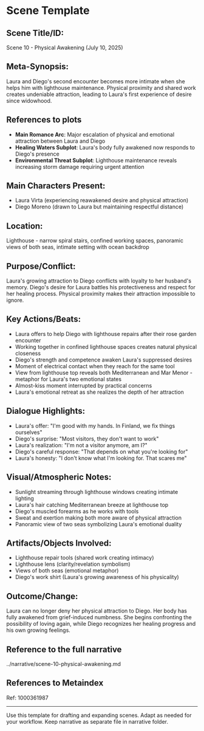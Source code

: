 # Scene Template

## Scene Title/ID:
Scene 10 - Physical Awakening (July 10, 2025)

## Meta-Synopsis:
Laura and Diego's second encounter becomes more intimate when she helps him with lighthouse maintenance. Physical proximity and shared work creates undeniable attraction, leading to Laura's first experience of desire since widowhood.

## References to plots
- **Main Romance Arc**: Major escalation of physical and emotional attraction between Laura and Diego
- **Healing Waters Subplot**: Laura's body fully awakened now responds to Diego's presence
- **Environmental Threat Subplot**: Lighthouse maintenance reveals increasing storm damage requiring urgent attention

## Main Characters Present:
- Laura Virta (experiencing reawakened desire and physical attraction)
- Diego Moreno (drawn to Laura but maintaining respectful distance)

## Location:
Lighthouse - narrow spiral stairs, confined working spaces, panoramic views of both seas, intimate setting with ocean backdrop

## Purpose/Conflict:
Laura's growing attraction to Diego conflicts with loyalty to her husband's memory. Diego's desire for Laura battles his protectiveness and respect for her healing process. Physical proximity makes their attraction impossible to ignore.

## Key Actions/Beats:
- Laura offers to help Diego with lighthouse repairs after their rose garden encounter
- Working together in confined lighthouse spaces creates natural physical closeness
- Diego's strength and competence awaken Laura's suppressed desires
- Moment of electrical contact when they reach for the same tool
- View from lighthouse top reveals both Mediterranean and Mar Menor - metaphor for Laura's two emotional states
- Almost-kiss moment interrupted by practical concerns
- Laura's emotional retreat as she realizes the depth of her attraction

## Dialogue Highlights:
- Laura's offer: "I'm good with my hands. In Finland, we fix things ourselves"
- Diego's surprise: "Most visitors, they don't want to work"
- Laura's realization: "I'm not a visitor anymore, am I?"
- Diego's careful response: "That depends on what you're looking for"
- Laura's honesty: "I don't know what I'm looking for. That scares me"

## Visual/Atmospheric Notes:
- Sunlight streaming through lighthouse windows creating intimate lighting
- Laura's hair catching Mediterranean breeze at lighthouse top
- Diego's muscled forearms as he works with tools
- Sweat and exertion making both more aware of physical attraction
- Panoramic view of two seas symbolizing Laura's emotional duality

## Artifacts/Objects Involved:
- Lighthouse repair tools (shared work creating intimacy)
- Lighthouse lens (clarity/revelation symbolism)
- Views of both seas (emotional metaphor)
- Diego's work shirt (Laura's growing awareness of his physicality)

## Outcome/Change:
Laura can no longer deny her physical attraction to Diego. Her body has fully awakened from grief-induced numbness. She begins confronting the possibility of loving again, while Diego recognizes her healing progress and his own growing feelings.

## Reference to the full narrative
../narrative/scene-10-physical-awakening.md

## References to Metaindex
Ref: 1000361987

---
Use this template for drafting and expanding scenes. Adapt as needed for your workflow. Keep narrative as separate file in narrative folder.
